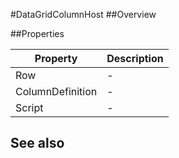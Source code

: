 #DataGridColumnHost
##Overview



##Properties
<table class="table table-condensed table-bordered">
    <thead>
<tr>
<th>Property</th>
<th>Description</th>
</tr>
</thead>
<tbody>
<tr><td>Row</td><td> - </td></tr>
<tr><td>ColumnDefinition</td><td> - </td></tr>
<tr><td>Script</td><td> - </td></tr>
</tbody></table>



## See also

